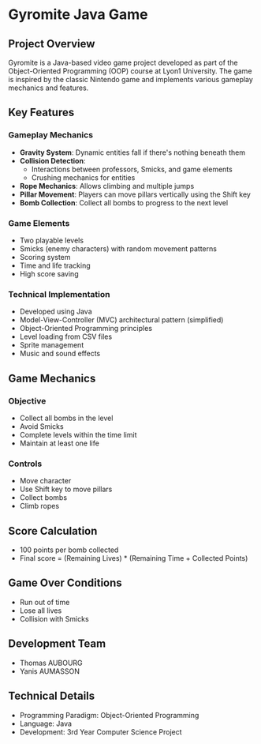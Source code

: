 # Gyromite Java Game

## Project Overview

Gyromite is a Java-based video game project developed as part of the Object-Oriented Programming (OOP) course at Lyon1 University. The game is inspired by the classic Nintendo game and implements various gameplay mechanics and features.

## Key Features

### Gameplay Mechanics
- **Gravity System**: Dynamic entities fall if there's nothing beneath them
- **Collision Detection**: 
  - Interactions between professors, Smicks, and game elements
  - Crushing mechanics for entities
- **Rope Mechanics**: Allows climbing and multiple jumps
- **Pillar Movement**: Players can move pillars vertically using the Shift key
- **Bomb Collection**: Collect all bombs to progress to the next level

### Game Elements
- Two playable levels
- Smicks (enemy characters) with random movement patterns
- Scoring system
- Time and life tracking
- High score saving

### Technical Implementation
- Developed using Java
- Model-View-Controller (MVC) architectural pattern (simplified)
- Object-Oriented Programming principles
- Level loading from CSV files
- Sprite management
- Music and sound effects

## Game Mechanics

### Objective
- Collect all bombs in the level
- Avoid Smicks
- Complete levels within the time limit
- Maintain at least one life

### Controls
- Move character
- Use Shift key to move pillars
- Collect bombs
- Climb ropes

## Score Calculation
- 100 points per bomb collected
- Final score = (Remaining Lives) * (Remaining Time + Collected Points)

## Game Over Conditions
- Run out of time
- Lose all lives
- Collision with Smicks

## Development Team
- Thomas AUBOURG
- Yanis AUMASSON

## Technical Details
- Programming Paradigm: Object-Oriented Programming
- Language: Java
- Development: 3rd Year Computer Science Project

